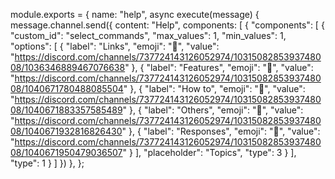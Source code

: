 module.exports = {
  name: "help",
  async execute(message) {
    message.channel.send({
      content: "Help",
      components: [
        {
          "components": [
            {
              "custom_id": "select_commands",
              "max_values": 1,
              "min_values": 1,
              "options": [
                {
                  "label": "Links",
                  "emoji": "💠",
                  "value": "https://discord.com/channels/737724143126052974/1031508285393748008/1036346889467076638"
                },
                {
                  "label": "Features",
                  "emoji": "💠",
                  "value": "https://discord.com/channels/737724143126052974/1031508285393748008/1040671780488085504"
                },
                {
                  "label": "How to",
                  "emoji": "💠",
                  "value": "https://discord.com/channels/737724143126052974/1031508285393748008/1040671883357585489"
                },
                {
                  "label": "Others",
                  "emoji": "💠",
                  "value": "https://discord.com/channels/737724143126052974/1031508285393748008/1040671932816826430"
                },
                {
                  "label": "Responses",
                  "emoji": "💠",
                  "value": "https://discord.com/channels/737724143126052974/1031508285393748008/1040671950479036507"
                }
              ],
              "placeholder": "Topics",
              "type": 3
            }
          ],
          "type": 1
        }
      ]
    })
  },
};
